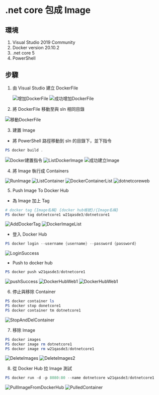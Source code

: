 # .net core 包成 Image

## 環境

1. Visual Studio 2019 Community
2. Docker version 20.10.2
3. .net core 5
4. PowerShell

## 步驟

1. 由 Visual Studio 建立 DockerFile

   ![增加DockerFile](./DotNetCoreImage/AddDockerFile.jpg)
   ![成功增加DockerFile](./DotNetCoreImage/CreateDockerFileSuccess.jpg)

2. 將 DockerFile 移動至與 sln 相同目錄

![移動DockerFile](./DotNetCoreImage/MoveDockerFile.jpg)

3. 建置 Image

- 將 PowerShell 路徑移動到 sln 的目錄下，並下指令

```powershell
PS docker build .
```

![Docker建置指令](./DotNetCoreImage/PowerShellBuildingInstruction.jpg)
![ListDockerImage](./DotNetCoreImage/ListDockerImage.jpg)
![成功建立Image](./DotNetCoreImage/BuildImageSuccess.jpg)

4. 將 Image 執行成 Containers

![RunImage](./DotNetCoreImage/RumImage.jpg)
![ListContainer](./DotNetCoreImage/ListContainer.jpg)
![DockerContainerList](./DotNetCoreImage/DockerContainerList.jpg)
![dotnetcoreweb](./DotNetCoreImage/dotnetcoreweb.jpg)

5. Push Image To Docker Hub

- 為 Image 加上 Tag

```powershell
# docker tag {Image名稱} {docker hub帳號}/{Image名稱}
PS docker tag dotnetcore1 w21qasde3/dotnetcore1
```

![AddDockerTag](./DotNetCoreImage/AddDockerTag.jpg)
![DockerImageList](./DotNetCoreImage/DockerImageList.jpg)

- 登入 Docker Hub

```powershell
PS docker login --username {username} --password {password}
```

![LoginSuccess](./DotNetCoreImage/LoginSuccess.jpg)

- Push to docker hub

```powershell
PS docker push w21qasde3/dotnetcore1
```

![pushSuccess](./DotNetCoreImage/PushSuccess.jpg)
![DockerHubWeb1](./DotNetCoreImage/DockerHubWeb1.jpg)
![DockerHubWeb1](./DotNetCoreImage/DockerHubWeb2.jpg)

6. 停止與移除 Container

```powershell
PS docker container ls
PS docker stop donetcore1
PS docker container tm dotnetcore1
```

![StopAndDelContainer](./DotNetCoreImage/StopAndDelContainer.jpg)

7. 移除 Image

```powershell
PS docker images
PS docker image rm dotnetcore1
PS docker image rm w21qasde3/dotnetcore1
```

![DeleteImages](./DotNetCoreImage/DeleteImages.jpg)
![DeleteImages2](./DotNetCoreImage/DeleteImages2.jpg)

8. 從 Docker Hub 拉 Image 測試

```powershell
PS docker run -d -p 8080:80 --name dotnetcore w21qasde3/dotnetcore1
```

![PullImageFromDockerHub](./DotNetCoreImage/PullImageFromDockerHub.jpg)
![PulledContainer](./DotNetCoreImage/PulledContainer.jpg)
